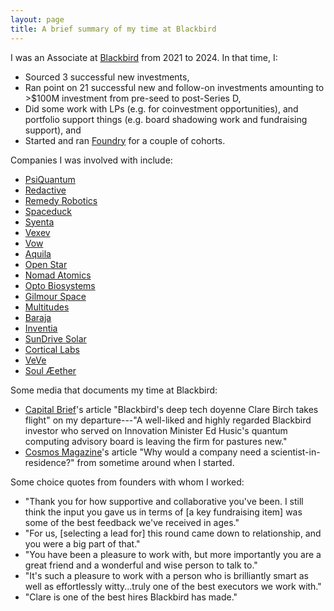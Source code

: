 ```yaml
---
layout: page
title: A brief summary of my time at Blackbird
---
```

I was an Associate at [Blackbird](https://blackbird.vc) from 2021 to 2024. In that time, I:
- Sourced 3 successful new investments, 
- Ran point on 21 successful new and follow-on investments amounting to >$100M investment from pre-seed to post-Series D,
- Did some work with LPs (e.g. for coinvestment opportunities), and portfolio support things (e.g. board shadowing work and fundraising support), and
- Started and ran [Foundry](https://clarebir.ch/foundry) for a couple of cohorts.

Companies I was involved with include:
- [PsiQuantum](https://psiquantum.com)
- [Redactive](https://www.redactive.ai/)
- [Remedy Robotics](https://www.remedyrobotics.com/)
- [Spaceduck](https://spaceduck.com)
- [Syenta](https://www.syenta.com)
- [Vexev](https://www.vexev.com/)
- [Vow](https://www.eatvow.com/)
- [Aquila](https://aquila.earth)
- [Open Star](https://openstar.tech)
- [Nomad Atomics](https://www.nomadatomics.com/)
- [Opto Biosystems](https://www.opto.bio/)
- [Gilmour Space](https://www.gspace.com/)
- [Multitudes](https://www.multitudes.co/) 
- [Baraja](https://www.baraja.com/en) 
- [Inventia](https://inventia.life/)
- [SunDrive Solar](https://www.sundrivesolar.com/)
- [Cortical Labs](https://corticallabs.com/)
- [VeVe](https://www.veve.me/)
- [Soul Æether](https://x.com/soulaether_?lang=en)

Some media that documents my time at Blackbird:
- [Capital Brief](https://www.capitalbrief.com/article/blackbirds-scientist-in-residence-clare-birch-takes-flight-633885b5-0b03-4356-980b-c9b9e71d6822/preview/)'s article "Blackbird's deep tech doyenne Clare Birch takes flight" on my departure---"A well-liked and highly regarded Blackbird investor who served on Innovation Minister Ed Husic's quantum computing advisory board is leaving the firm for pastures new."
- [Cosmos Magazine](https://cosmosmagazine.com/people/culture/blackbird-scientist-in-residence/)'s article "Why would a company need a scientist-in-residence?" from sometime around when I started.

Some choice quotes from founders with whom I worked:
- "Thank you for how supportive and collaborative you've been. I still think the input you gave us in terms of [a key fundraising item] was some of the best feedback we've received in ages."
- "For us, [selecting a lead for] this round came down to relationship, and you were a big part of that."
- "You have been a pleasure to work with, but more importantly you are a great friend and a wonderful and wise person to talk to."
- "It's such a pleasure to work with a person who is brilliantly smart as well as effortlessly witty...truly one of the best executors we work with."
- "Clare is one of the best hires Blackbird has made."